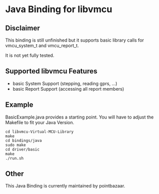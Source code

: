 
# Java Binding for libvmcu

## Disclaimer
This binding is still unfinished but it supports basic library calls for 
vmcu_system_t and vmcu_report_t.

It is not yet fully tested.

## Supported libvmcu Features
- basic System Support (stepping, reading gprs, ...)
- basic Report Support (accessing all report members)

## Example

BasicExample.java provides a starting point.
You will have to adjust the Makefile to fit your Java Version.

```console
cd libvmcu-Virtual-MCU-Library
make
cd bindings/java
sudo make
cd driver/basic
make
./run.sh
```

## Other

This Java Binding is currently maintained by pointbazaar.
